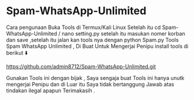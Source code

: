 # Spam-WhatsApp-Unlimited
Cara pengunaan Buka Tools di Termux/Kali Linux Setelah itu cd Spam-WhatsApp-Unlimited / nano setting.py setelah itu masukan nomer korban dan save ,setelah itu jalan kan tools nya dengan python Spam.py
Tools Spam WhatsApp Unlimited , Di Buat Untuk Mengerjai Penipu 
install tools di berikut ⬇️

https://github.com/admin8712/Spam-WhatsApp-Unlimited.git


Gunakan Tools ini dengan bijak , Saya sengaja buat Tools ini hanya unutk mengerjai Penipu dan di Luar itu Saya tidak bertanggung Jawab atas tindakan ilegal apapun Terimakasih .
